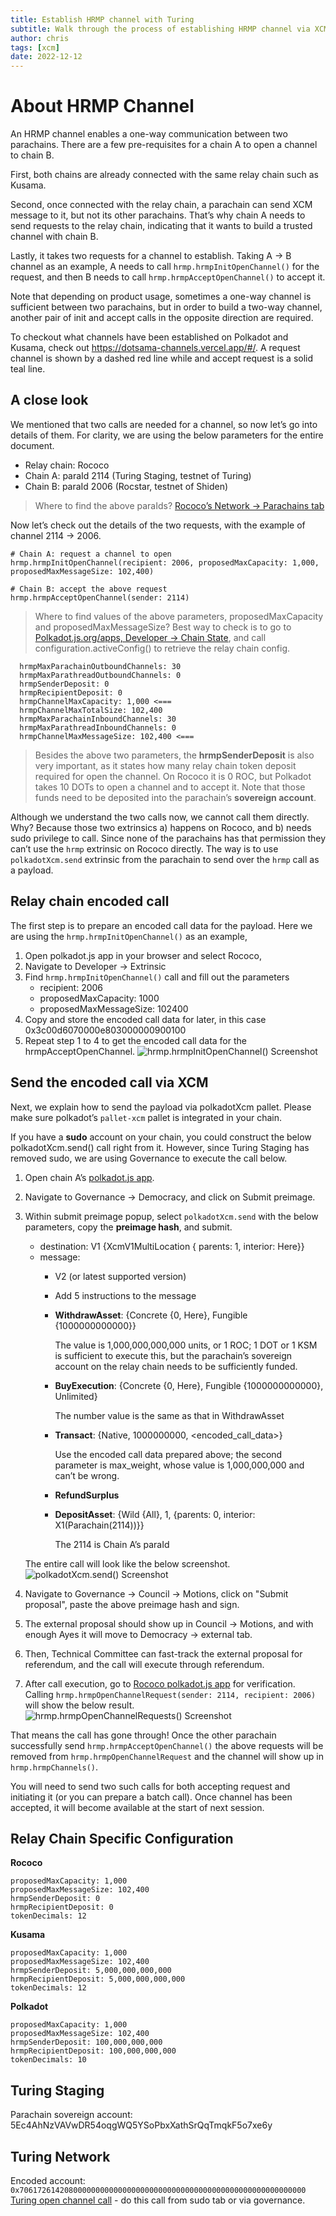 ```yaml
---
title: Establish HRMP channel with Turing
subtitle: Walk through the process of establishing HRMP channel via XCM and Governance
author: chris
tags: [xcm]
date: 2022-12-12
---
```


# About HRMP Channel
An HRMP channel enables a one-way communication between two parachains. There are a few pre-requisites for a chain A to open a channel to chain B.

First, both chains are already connected with the same relay chain such as Kusama.

Second, once connected with the relay chain, a parachain can send XCM message to it, but not its other parachains. That’s why chain A needs to send requests to the relay chain, indicating that it wants to build a trusted channel with chain B.

Lastly, it takes two requests for a channel to establish. Taking A -> B channel as an example, A needs to call `hrmp.hrmpInitOpenChannel()` for the request, and then B needs to call `hrmp.hrmpAcceptOpenChannel()` to accept it. 

Note that depending on product usage, sometimes a one-way channel is sufficient between two parachains, but in order to build a two-way channel, another pair of init and accept calls in the opposite direction are required.

To checkout what channels have been established on Polkadot and Kusama, check out https://dotsama-channels.vercel.app/#/. A request channel is shown by a dashed red line while and accept request is a solid teal line.

## A close look
We mentioned that two calls are needed for a channel, so now let’s go into details of them. For clarity, we are using the below parameters for the entire document.
- Relay chain: Rococo
- Chain A: paraId 2114 (Turing Staging, testnet of Turing)
- Chain B: paraId 2006 (Rocstar, testnet of Shiden)
  
> Where to find the above paraIds? [Rococo’s Network -> Parachains tab](https://polkadot.js.org/apps/?rpc=wss%3A%2F%2Frococo-rpc.polkadot.io#/parachains)

Now let’s check out the details of the two requests, with the example of channel 2114 -> 2006.
```
# Chain A: request a channel to open
hrmp.hrmpInitOpenChannel(recipient: 2006, proposedMaxCapacity: 1,000, proposedMaxMessageSize: 102,400)

# Chain B: accept the above request
hrmp.hrmpAcceptOpenChannel(sender: 2114)
```
> Where to find values of the above parameters, proposedMaxCapacity and proposedMaxMessageSize? Best way to check is to go to [Polkadot.js.org/apps, Developer -> Chain State](https://polkadot.js.org/apps/?rpc=wss%3A%2F%2Frococo-rpc.polkadot.io#/chainstate), and call configuration.activeConfig() to retrieve the relay chain config.
```
  hrmpMaxParachainOutboundChannels: 30
  hrmpMaxParathreadOutboundChannels: 0
  hrmpSenderDeposit: 0
  hrmpRecipientDeposit: 0
  hrmpChannelMaxCapacity: 1,000 <===
  hrmpChannelMaxTotalSize: 102,400
  hrmpMaxParachainInboundChannels: 30
  hrmpMaxParathreadInboundChannels: 0
  hrmpChannelMaxMessageSize: 102,400 <===
```
> Besides the above two parameters, the **hrmpSenderDeposit** is also very important, as it states how many relay chain token deposit required for open the channel. On Rococo it is 0 ROC, but Polkadot takes 10 DOTs to open a channel and to accept it. Note that those funds need to be deposited into the parachain’s **sovereign account**.

Although we understand the two calls now, we cannot call them directly. Why? Because those two extrinsics a) happens on Rococo, and b) needs sudo privilege to call. Since none of the parachains has that permission they can’t use the `hrmp` extrinsic on Rococo directly. The way is to use `polkadotXcm.send` extrinsic from the parachain to send over the `hrmp` call as a payload.

## Relay chain encoded call
The first step is to prepare an encoded call data for the payload. Here we are using the `hrmp.hrmpInitOpenChannel()` as an example,

1. Open polkadot.js app in your browser and select Rococo,
2. Navigate to Developer -> Extrinsic
3. Find `hrmp.hrmpInitOpenChannel()` call and fill out the parameters
    - recipient: 2006
    - proposedMaxCapacity: 1000
    - proposedMaxMessageSize: 102400
4. Copy and store the encoded call data for later, in this case 0x3c00d6070000e803000000900100
5. Repeat step 1 to 4 to get the encoded call data for the hrmpAcceptOpenChannel.
![hrmp.hrmpInitOpenChannel() Screenshot](../../../assets/img/hrmp-channel/hmrpInitOpenChannel.png)

## Send the encoded call via XCM
Next, we explain how to send the payload via polkadotXcm pallet. Please make sure polkadot’s `pallet-xcm` pallet is integrated in your chain.

If you have a **sudo** account on your chain, you could construct the below polkadotXcm.send() call right from it. However, since Turing Staging has removed sudo, we are using Governance to execute the call below.

1. Open chain A’s [polkadot.js app](https://polkadot.js.org/apps).
2. Navigate to Governance -> Democracy, and click on Submit preimage.
3. Within submit preimage popup, select `polkadotXcm.send` with the below parameters, copy the **preimage hash**, and submit.
   - destination: V1 {XcmV1MultiLocation { parents: 1, interior: Here}}
   - message:
     - V2 (or latest supported version)
     - Add 5 instructions to the message
     - **WithdrawAsset**: {Concrete {0, Here}, Fungible {1000000000000}}
        
        The value is 1,000,000,000,000 units, or 1 ROC; 1 DOT or 1 KSM is sufficient to execute this, but the parachain’s sovereign account on the relay chain needs to be sufficiently funded.
     - **BuyExecution**: {Concrete {0, Here}, Fungible {1000000000000}, Unlimited}
        
        The number value is the same as that in WithdrawAsset

     - **Transact**: {Native, 1000000000, <encoded_call_data>}
        
        Use the encoded call data prepared above; the second parameter is max_weight, whose value is 1,000,000,000 and can’t be wrong.
     - **RefundSurplus**
     - **DepositAsset**: {Wild {All}, 1, {parents: 0, interior: X1(Parachain(2114))}}
        
        The 2114 is Chain A’s paraId
    
    The entire call will look like the below screenshot.
    ![polkadotXcm.send() Screenshot](../../../assets/img/hrmp-channel/polkadotxcm-send.png)
4. Navigate to Governance -> Council -> Motions, click on "Submit proposal", paste the above preimage hash and sign.
5. The external proposal should show up in Council -> Motions, and with enough Ayes it will move to Democracy -> external tab.
6. Then, Technical Committee can fast-track the external proposal for referendum, and the call will execute through referendum.
7. After call execution, go to [Rococo polkadot.js app](https://polkadot.js.org/apps/?rpc=wss%3A%2F%2Frococo-rpc.polkadot.io#/chainstate) for verification. Calling `hrmp.hrmpOpenChannelRequest(sender: 2114, recipient: 2006)` will show the below result.
    ![hrmp.hrmpOpenChannelRequests() Screenshot](../../../assets/img/hrmp-channel/hrmpOpenChannelRequests.jpg)

That means the call has gone through! Once the other parachain successfully send `hrmp.hrmpAcceptOpenChannel()` the above requests will be removed from `hrmp.hrmpOpenChannelRequest` and the channel will show up in `hrmp.hrmpChannels()`.

You will need to send two such calls for both accepting request and initiating it (or you can prepare a batch call). Once channel has been accepted, it will become available at the start of next session.

## Relay Chain Specific Configuration

**Rococo**
```
proposedMaxCapacity: 1,000
proposedMaxMessageSize: 102,400
hrmpSenderDeposit: 0
hrmpRecipientDeposit: 0
tokenDecimals: 12
```

**Kusama**
```
proposedMaxCapacity: 1,000
proposedMaxMessageSize: 102,400
hrmpSenderDeposit: 5,000,000,000,000
hrmpRecipientDeposit: 5,000,000,000,000
tokenDecimals: 12
```

**Polkadot**
```
proposedMaxCapacity: 1,000
proposedMaxMessageSize: 102,400
hrmpSenderDeposit: 100,000,000,000
hrmpRecipientDeposit: 100,000,000,000
tokenDecimals: 10
```

## Turing Staging
Parachain sovereign account: 5Ec4AhNzVAVwDR54oqgWQ5YSoPbxXathSrQqTmqkF5o7xe6y

## Turing Network
Encoded account: `0x7061726142080000000000000000000000000000000000000000000000000000`\
[Turing open channel call](https://polkadot.js.org/apps/?rpc=wss%3A%2F%2Frpc.turing.oak.tech#/extrinsics/decode/0x29000101000214000400000000070088526a741300000000070088526a7400060003005ed0b2183c01dc070000140d010004000101007061726142080000000000000000000000000000000000000000000000000000) - do this call from sudo tab or via governance.

